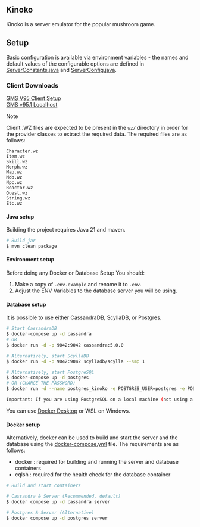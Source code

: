 ## Kinoko

Kinoko is a server emulator for the popular mushroom game.

## Setup

Basic configuration is available via environment variables - the names and default values of the configurable options
are defined in [ServerConstants.java](src/main/java/kinoko/server/ServerConstants.java)
and [ServerConfig.java](src/main/java/kinoko/server/ServerConfig.java).

### Client Downloads
[GMS V95 Client Setup](https://ia600809.us.archive.org/19/items/GMSSetup93-133/GMS0095/GMSSetupv95.exe)  
[GMS v95.1 Localhost](https://mega.nz/file/dWIgyR4I#6cDN_ycLLiFtad07Eby3UfjdY3TqGI65g6X-xEqlmds)



> [!NOTE]
> Client .WZ files are expected to be present in the `wz/` directory in order for the provider classes to extract the
> required data. The required files are as follows:
> ```
> Character.wz
> Item.wz
> Skill.wz
> Morph.wz
> Map.wz
> Mob.wz
> Npc.wz
> Reactor.wz
> Quest.wz
> String.wz
> Etc.wz
> ```


#### Java setup

Building the project requires Java 21 and maven.

```bash
# Build jar
$ mvn clean package
```

#### Environment setup
Before doing any Docker or Database Setup
You should:
1. Make a copy of `.env.example` and rename it to `.env`.
2. Adjust the ENV Variables to the database server you will be using.


#### Database setup

It is possible to use either CassandraDB, ScyllaDB, or Postgres.



```bash
# Start CassandraDB
$ docker-compose up -d cassandra
# OR 
$ docker run -d -p 9042:9042 cassandra:5.0.0

# Alternatively, start ScyllaDB
$ docker run -d -p 9042:9042 scylladb/scylla --smp 1

# Alternatively, start PostgreSQL 
$ docker-compose up -d postgres
# OR (CHANGE THE PASSWORD)
$ docker run -d --name postgres_kinoko -e POSTGRES_USER=postgres -e POSTGRES_PASSWORD=admin -e POSTGRES_INITDB_ARGS="--auth-host=scram-sha-256 --auth-local=scram-sha-256" -e POSTGRES_DB=kinoko -p 5432:5432 -v "${PWD}\src\main\java\kinoko\database\postgresql\setup\init.sql:/docker-entrypoint-initdb.d/init.sql:ro" postgres:16

Important: If you are using PostgreSQL on a local machine (not using a dockerized server), make sure that you have any undockerized postgresql server offline. This can cause conflicts. 

```

You can use [Docker Desktop](https://www.docker.com/products/docker-desktop/) or WSL on Windows.

#### Docker setup

Alternatively, docker can be used to build and start the server and the database using
the [docker-compose.yml](docker-compose.yml) file. The requirements are as follows:

- docker : required for building and running the server and database containers
- cqlsh : required for the health check for the database container

```bash
# Build and start containers

# Cassandra & Server (Recommended, default)
$ docker compose up -d cassandra server

# Postgres & Server (Alternative)
$ docker compose up -d postgres server

```
